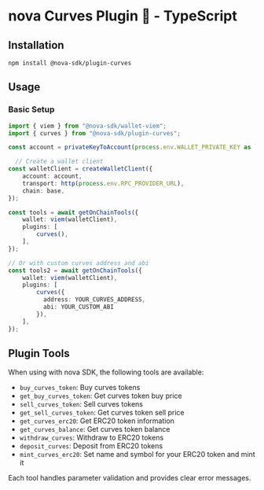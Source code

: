 # nova Curves Plugin 🐐 - TypeScript

## Installation
```
npm install @nova-sdk/plugin-curves
```

## Usage

### Basic Setup
```typescript
import { viem } from "@nova-sdk/wallet-viem";
import { curves } from "@nova-sdk/plugin-curves";

const account = privateKeyToAccount(process.env.WALLET_PRIVATE_KEY as `0x${string}`);

  // Create a wallet client
const walletClient = createWalletClient({
    account: account,
    transport: http(process.env.RPC_PROVIDER_URL),
    chain: base,
});

const tools = await getOnChainTools({
    wallet: viem(walletClient),
    plugins: [
        curves(),
    ],
});

// Or with custom curves address and abi
const tools2 = await getOnChainTools({
    wallet: viem(walletClient),
    plugins: [
        curves({
          address: YOUR_CURVES_ADDRESS,
          abi: YOUR_CUSTOM_ABI
        }),
    ],
});
```

## Plugin Tools
When using with nova SDK, the following tools are available:

- `buy_curves_token`: Buy curves tokens
- `get_buy_curves_token`: Get curves token buy price
- `sell_curves_token`: Sell curves tokens
- `get_sell_curves_token`: Get curves token sell price
- `get_curves_erc20`: Get ERC20 token information
- `get_curves_balance`: Get curves token balance
- `withdraw_curves`: Withdraw to ERC20 tokens
- `deposit_curves`: Deposit from ERC20 tokens
- `mint_curves_erc20`: Set name and symbol for your ERC20 token and mint it

Each tool handles parameter validation and provides clear error messages.
